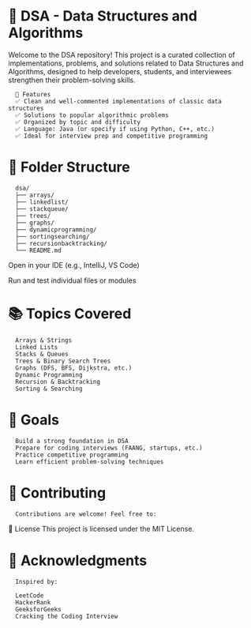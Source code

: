 # 📘 DSA - Data Structures and Algorithms
Welcome to the DSA repository! This project is a curated collection of implementations, problems, and solutions related to Data Structures and Algorithms, designed to help developers, students, and interviewees strengthen their problem-solving skills.

      🚀 Features
      ✅ Clean and well-commented implementations of classic data structures
      ✅ Solutions to popular algorithmic problems
      ✅ Organized by topic and difficulty
      ✅ Language: Java (or specify if using Python, C++, etc.)
      ✅ Ideal for interview prep and competitive programming

      
# 📂 Folder Structure
      dsa/
      ├── arrays/
      ├── linkedlist/
      ├── stackqueue/
      ├── trees/
      ├── graphs/
      ├── dynamicprogramming/
      ├── sortingsearching/
      ├── recursionbacktracking/
      └── README.md

Open in your IDE (e.g., IntelliJ, VS Code)

Run and test individual files or modules

# 📚 Topics Covered
      Arrays & Strings
      Linked Lists
      Stacks & Queues
      Trees & Binary Search Trees
      Graphs (DFS, BFS, Dijkstra, etc.)
      Dynamic Programming
      Recursion & Backtracking
      Sorting & Searching
      
# 🎯 Goals
      Build a strong foundation in DSA
      Prepare for coding interviews (FAANG, startups, etc.)
      Practice competitive programming
      Learn efficient problem-solving techniques
      
# 🤝 Contributing
      Contributions are welcome! Feel free to:

📄 License
This project is licensed under the MIT License.

# 🙌 Acknowledgments
      Inspired by:
      
      LeetCode
      HackerRank
      GeeksforGeeks
      Cracking the Coding Interview
